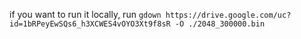 if you want to run it locally, run
`gdown https://drive.google.com/uc?id=1bRPeyEwSQs6_h3XCWES4vOYO3Xt9f8sR -O ./2048_300000.bin`